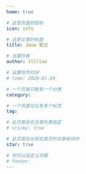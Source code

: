 ```yaml
---
home: true

# 这是页面的图标
icon: info

# 这是文章的标题
title: Java 笔记

# 设置作者
author: lllllan

# 设置写作时间
# time: 2020-01-20

# 一个页面只能有一个分类
category:

# 一个页面可以有多个标签
tag:

# 此页面会在文章列表指定
# sticky: true

# 此页面会出现在首页的文章板块中
star: true

# 你可以自定义页脚
# footer: 
---
```




